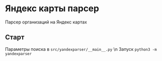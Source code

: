 # Яндекс карты парсер
Парсер организаций на Яндекс картах 

## Старт
Параметры поиска в `src/yandexparser/__main__.py` \n
Запуск `python3 -m yandexparser`

